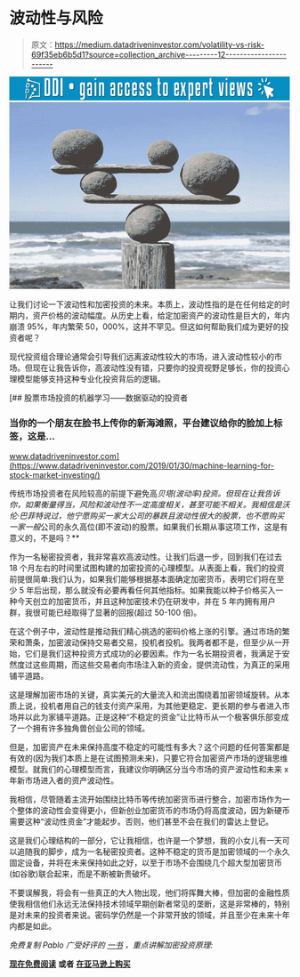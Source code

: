 # 波动性与风险

> 原文：<https://medium.datadriveninvestor.com/volatility-vs-risk-69f35eb6b5d1?source=collection_archive---------12----------------------->

[![](img/9871ddfd9a2c10445c8377ebcf61996c.png)](http://www.track.datadriveninvestor.com/1B9E)![](img/0f82102558d708f9f56c3f93db6267f0.png)

让我们讨论一下波动性和加密投资的未来。本质上，波动性指的是在任何给定的时期内，资产价格的波动幅度。从历史上看，给定加密资产的波动性是巨大的，年内崩溃 95%，年内繁荣 50，000%，这并不罕见。但这如何帮助我们成为更好的投资者呢？

现代投资组合理论通常会引导我们远离波动性较大的市场，进入波动性较小的市场。但现在让我告诉你，高波动性没有错，只要你的投资视野足够长，你的投资心理模型能够支持这种专业化投资背后的逻辑。

[](https://www.datadriveninvestor.com/2019/01/30/machine-learning-for-stock-market-investing/) [## 股票市场投资的机器学习——数据驱动的投资者

### 当你的一个朋友在脸书上传你的新海滩照，平台建议给你的脸加上标签，这是…

www.datadriveninvestor.com](https://www.datadriveninvestor.com/2019/01/30/machine-learning-for-stock-market-investing/) 

传统市场投资者在风险较高的前提下避免高*贝塔(波动率)*投资。但现在让我告诉你，如果衡量得当，风险和波动性不一定高度相关，甚至可能不相关。我相信是沃伦·巴菲特说过，他宁愿购买一家*大公司的暴跌且波动性很大的股票，也不愿购买一家一般*公司的永久高位(即不波动)的股票。如果我们长期从事这项工作，这是有意义的，不是吗？**

作为一名秘密投资者，我非常喜欢高波动性。让我们后退一步，回到我们在过去 18 个月左右的时间里试图构建的加密投资的心理模型。从表面上看，我们的投资前提很简单:我们认为，如果我们能够根据基本面确定加密货币，表明它们将在至少 5 年后出现，那么就没有必要再看任何其他指标。如果我能以种子价格买入一种今天创立的加密货币，并且这种加密技术仍在研发中，并在 5 年内拥有用户群，我很可能已经取得了显著的回报(超过 50-100 倍)。

在这个例子中，波动性是推动我们精心挑选的密码价格上涨的引擎。通过市场的繁荣和萧条，加密波动保持交易者交易，投机者投机。我两者都不是，但至少从一开始，它们是我们这种投资方式成功的必要因素。作为一名长期投资者，我满足于安然度过这些周期，而这些交易者向市场注入新的资金，提供流动性，为真正的采用铺平道路。

这是理解加密市场的关键，真实美元的大量流入和流出围绕着加密领域旋转。从本质上说，投机者用自己的钱支付资产采用，为其他更稳定、更长期的参与者进入市场并以此为家铺平道路。正是这种“不稳定的资金”让比特币从一个极客俱乐部变成了一个拥有许多独角兽创业公司的领域。

但是，加密资产在未来保持高度不稳定的可能性有多大？这个问题的任何答案都是有效的(因为我们本质上是在试图预测未来)，只要它符合加密资产市场的逻辑思维模型。就我们的心理模型而言，我建议你明确区分当今市场的资产波动性和未来 x 年新市场进入者的资产波动性。

我相信，尽管随着主流开始围绕比特币等传统加密货币进行整合，加密市场作为一个整体的波动性会变得更小，但新创业加密货币的市场仍将高度波动，因为新硬币需要这种“波动性资金”才能起步。否则，他们甚至不会在我们的雷达上登记。

这是我们心理结构的一部分，它让我相信，也许是一个梦想，我的小女儿有一天可以追随我的脚步，成为一名秘密投资者。这种不稳定的货币是加密领域的一个永久固定设备，并将在未来保持如此之好，以至于市场不会围绕几个超大型加密货币(如谷歌)联合起来，而是不断被新贵破坏。

不要误解我，将会有一些真正的大人物出现，他们将挥舞大棒，但加密的金融性质使我相信他们永远无法保持技术领域早期创新者常见的垄断，这是非常棒的，特别是对未来的投资者来说。密码学仍然是一个非常开放的领域，并且至少在未来十年内都是如此。

*免费复制 Pablo 广受好评的* [*一书*](https://drive.google.com/file/d/1MGIxxqxUpx2wLmu6uHZwyO7yu82zsdaR/view) *，重点讲解加密投资原理:*

[**现在免费阅读**](https://drive.google.com/file/d/1MGIxxqxUpx2wLmu6uHZwyO7yu82zsdaR/view) **或者** [**在亚马逊上购买**](https://www.amazon.com/dp/1790255600)